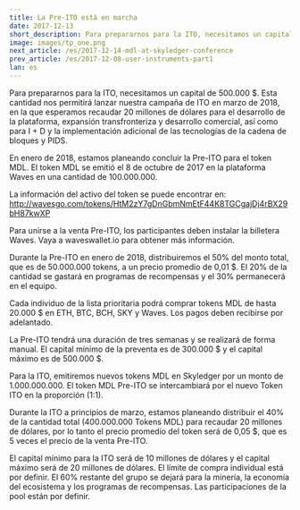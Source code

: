```yaml
---
title: La Pre-ITO está en marcha
date: 2017-12-13
short_description: Para prepararnos para la ITO, necesitamos un capital de 500.000 $. 
image: images/tp_one.png
next_article: /es/2017-12-14-mdl-at-skyledger-conference
prev_article: /es/2017-12-08-user-instruments-part1
lan: es
---
```


Para prepararnos para la ITO, necesitamos un capital de 500.000 $. Esta cantidad nos permitirá lanzar nuestra campaña de ITO en marzo de 2018, en la que esperamos recaudar 20 millones de dólares para el desarrollo de la plataforma, expansión transfronteriza y desarrollo comercial, así como para I + D y la implementación adicional de las tecnologías de la cadena de bloques y PIDS.

En enero de 2018, estamos planeando concluir la Pre-ITO para el token MDL. El token MDL se emitió el 8 de octubre de 2017 en la plataforma Waves en una cantidad de 100.000.000.

La información del activo del token se puede encontrar en:
http://wavesgo.com/tokens/HtM2zY7gDnGbmNmEtF44K8TGCgajDj4rBX29bH87kwXP

Para unirse a la venta Pre-ITO, los participantes deben instalar la billetera Waves. Vaya a waveswallet.io para obtener más información.

Durante la Pre-ITO en enero de 2018, distribuiremos el 50% del monto total, que es de 50.000.000 tokens, a un precio promedio de 0,01 $. El 20% de la cantidad se gastará en programas de recompensas y el 30% permanecerá en el equipo.

Cada individuo de la lista prioritaria podrá comprar tokens MDL de hasta 20.000 $ en ETH, BTC, BCH, SKY y Waves. Los pagos deben recibirse por adelantado.

La Pre-ITO tendrá una duración de tres semanas y se realizará de forma manual. El capital mínimo de la preventa es de 300.000 $ y el capital máximo es de 500.000 $.

Para la ITO, emitiremos nuevos tokens MDL en Skyledger por un monto de 1.000.000.000. El token MDL Pre-ITO se intercambiará por el nuevo Token ITO en la proporción (1:1).

Durante la ITO a principios de marzo, estamos planeando distribuir el 40% de la cantidad total (400.000.000 Tokens MDL) para recaudar 20 millones de dólares, por lo tanto el precio promedio del token será de 0,05 $, que es 5 veces el precio de la venta Pre-ITO.

El capital mínimo para la ITO será de 10 millones de dólares y el capital máximo será de 20 millones de dólares. El límite de compra individual está por definir. El 60% restante del grupo se dejará para la minería, la economía del ecosistema y los programas de recompensas. Las participaciones de la pool están por definir.

